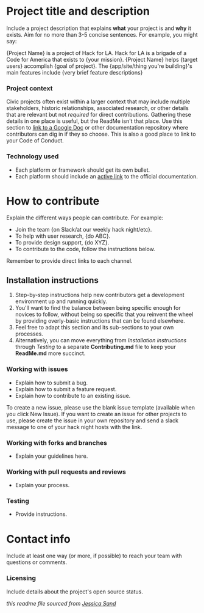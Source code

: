 # Project title and description

Include a project description that explains **what** your project is and **why** it exists. Aim for no more than 3-5 concise sentences. For example, you might say:

{Project Name} is a project of Hack for LA. Hack for LA is a brigade of a Code for America that exists to {your mission}. {Project Name} helps {target users} accomplish {goal of project}. The {app/site/thing you're building}'s main features include {very brief feature descriptions}

### Project context

Civic projects often exist within a larger context that may include multiple stakeholders, historic relationships, associated research, or other details that are relevant but not *required* for direct contributions. Gathering these details in one place is useful, but the ReadMe isn't that place. Use this section to [link to a Google Doc](#) or other documentation repository where contributors can dig in if they so choose. This is also a good place to link to your Code of Conduct.

### Technology used

- Each platform or framework should get its own bullet.
- Each platform should include an [active link](#) to the official documentation.



# How to contribute

Explain the different ways people can contribute. For example:

- Join the team {on Slack/at our weekly hack night/etc}.
- To help with user research, {do ABC}.
- To provide design support, {do XYZ}.
- To contribute to the code, follow the instructions below.

Remember to provide direct links to each channel.



## Installation instructions

1. Step-by-step instructions help new contributors get a development environment up and running quickly.
2. You'll want to find the balance between being specific enough for novices to follow, without being so specific that you reinvent the wheel by providing overly-basic instructions that can be found elsewhere.
3. Feel free to adapt this section and its sub-sections to your own processes.
4. Alternatively, you can move everything from *Installation instructions* through *Testing* to a separate **Contributing.md** file to keep your **ReadMe.md** more succinct.


### Working with issues

- Explain how to submit a bug.
- Explain how to submit a feature request.
- Explain how to contribute to an existing issue.

To create a new issue, please use the blank issue template (available when you click New Issue).  If you want to create an issue for other projects to use, please create the issue in your own repository and send a slack message to one of your hack night hosts with the link.


### Working with forks and branches

- Explain your guidelines here.


### Working with pull requests and reviews

- Explain your process.


### Testing

- Provide instructions.



# Contact info

Include at least one way (or more, if possible) to reach your team with questions or comments.


### Licensing

Include details about the project's open source status.

*this readme file sourced from [Jessica Sand](http://jessicasand.com/other-stuff/just-enough-docs/)*
